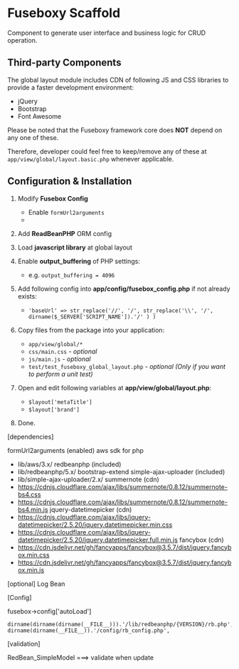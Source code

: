 Fuseboxy Scaffold
=================

Component to generate user interface and business logic for CRUD operation.




## Third-party Components
The global layout module includes CDN of following JS and CSS libraries to provide a faster development environment:
* jQuery
* Bootstrap
* Font Awesome

Please be noted that the Fuseboxy framework core does **NOT** depend on any one of these.

Therefore, developer could feel free to keep/remove any of these at `app/view/global/layout.basic.php` whenever applicable.




## Configuration & Installation

1. Modify **Fusebox Config**
	* Enable `formUrl2arguments`
	*

2. Add **ReadBeanPHP** ORM config

3. Load **javascript library** at global layout



1. Enable **output_buffering** of PHP settings:
	* e.g. `output_buffering = 4096`

2. Add following config into **app/config/fusebox_config.php** if not already exists:
	* `'baseUrl' => str_replace('//', '/', str_replace('\\', '/', dirname($_SERVER['SCRIPT_NAME']).'/' ) )`

3. Copy files from the package into your application:
	* `app/view/global/*`
	* `css/main.css` *- optional*
	* `js/main.js` *- optional*
	* `test/test_fuseboxy_global_layout.php` *- optional (Only if you want to perform a unit test)*

4. Open and edit following variables at **app/view/global/layout.php**:
	* `$layout['metaTitle']`
	* `$layout['brand']`

5. Done.




[dependencies]

formUrl2arguments (enabled)
aws sdk for php
* lib/aws/3.x/
redbeanphp (included)
* lib/redbeanphp/5.x/
bootstrap-extend
simple-ajax-uploader (included)
* lib/simple-ajax-uploader/2.x/
summernote (cdn)
* https://cdnjs.cloudflare.com/ajax/libs/summernote/0.8.12/summernote-bs4.css
* https://cdnjs.cloudflare.com/ajax/libs/summernote/0.8.12/summernote-bs4.min.js
jquery-datetimepicker (cdn)
* https://cdnjs.cloudflare.com/ajax/libs/jquery-datetimepicker/2.5.20/jquery.datetimepicker.min.css
* https://cdnjs.cloudflare.com/ajax/libs/jquery-datetimepicker/2.5.20/jquery.datetimepicker.full.min.js
fancybox (cdn)
* https://cdn.jsdelivr.net/gh/fancyapps/fancybox@3.5.7/dist/jquery.fancybox.min.css
* https://cdn.jsdelivr.net/gh/fancyapps/fancybox@3.5.7/dist/jquery.fancybox.min.js




[optional]
Log
Bean




[Config]

fusebox->config['autoLoad']

	dirname(dirname(dirname(__FILE__))).'/lib/redbeanphp/{VERSION}/rb.php',
	dirname(dirname(__FILE__)).'/config/rb_config.php',




[validation]

RedBean_SimpleModel
===> validate when update